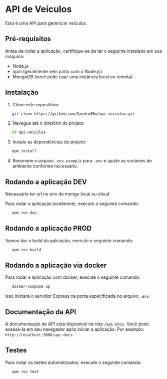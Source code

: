 # API de Veículos

Esta é uma API para gerenciar veículos.

## Pré-requisitos

Antes de rodar a aplicação, certifique-se de ter o seguinte instalado em sua máquina:

- Node.js
- npm (geralmente vem junto com o Node.js)
- MongoDB (você pode usar uma instância local ou remota)

## Instalação

1. Clone este repositório:

```bash
   git clone https://github.com/SandroSRo/api-veiculos.git
```

2. Navegue até o diretório do projeto:

```bash
   cd api-veiculos
```

3. Instale as dependências do projeto:

```bash
   npm install
```

4. Renomeie o arquivo `.env.example` para `.env` e ajuste as variáveis de ambiente conforme necessário.

## Rodando a aplicação DEV 

Necessário ter url no env do mongo local ou cloud

Para rodar a aplicação localmente, execute o seguinte comando:

```bash
   npm run dev
```


## Rodando a aplicação PROD

Vamos dar o build da aplicação, execute o seguinte comando:

```bash
   npm run build
```

## Rodando a aplicação via docker

Para rodar a aplicação com docker, execute o seguinte comando:

```bash
   docker-compose up
```

Isso iniciará o servidor Express na porta especificada no arquivo `.env`.

## Documentação da API

A documentação da API está disponível na rota `/api-docs`. Você pode acessá-la em seu navegador após iniciar a aplicação. Por exemplo: `http://localhost:3000/api-docs`.

## Testes

Para rodar os testes automatizados, execute o seguinte comando:

```bash
   npm run test
```
